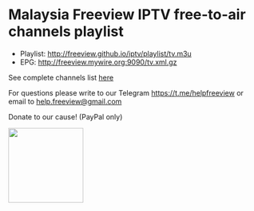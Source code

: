 # Malaysia Freeview IPTV free-to-air channels playlist

* Playlist: http://freeview.github.io/iptv/playlist/tv.m3u
* EPG: http://freeview.mywire.org:9090/tv.xml.gz

See complete channels list [here](https://github.com/freeview/iptv/blob/master/channels.md)

For questions please write to our Telegram https://t.me/helpfreeview or email to help.freeview@gmail.com 

Donate to our cause! (PayPal only) 

[<img src="https://freeview.github.io/logos/misc/ggf.png" width="150">](http://git.io/freeview)
